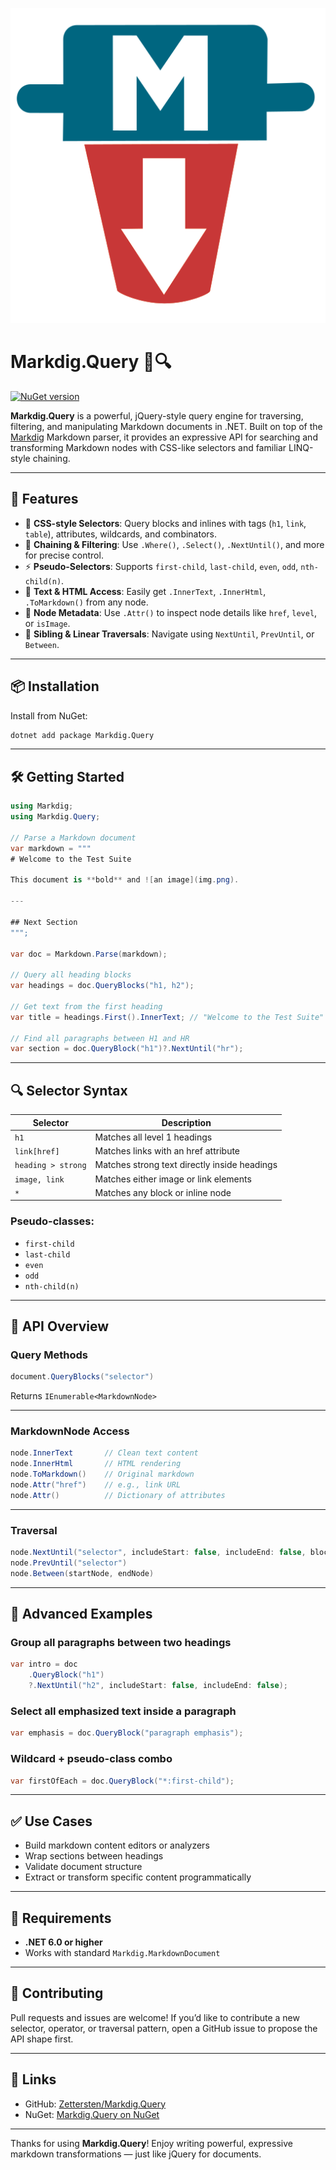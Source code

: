 
![Markdig.Query Logo](https://raw.githubusercontent.com/Zettersten/Markdig.Query/refs/heads/main/icon.png)

# Markdig.Query 📄🔍

[![NuGet version](https://badge.fury.io/nu/Markdig.Query.svg)](https://badge.fury.io/nu/Markdig.Query)

**Markdig.Query** is a powerful, jQuery-style query engine for traversing, filtering, and manipulating Markdown documents in .NET. Built on top of the [Markdig](https://github.com/xoofx/markdig) Markdown parser, it provides an expressive API for searching and transforming Markdown nodes with CSS-like selectors and familiar LINQ-style chaining.

---

## 🚀 Features

* 🔎 **CSS-style Selectors**: Query blocks and inlines with tags (`h1`, `link`, `table`), attributes, wildcards, and combinators.
* 🧩 **Chaining & Filtering**: Use `.Where()`, `.Select()`, `.NextUntil()`, and more for precise control.
* ⚡ **Pseudo-Selectors**: Supports `first-child`, `last-child`, `even`, `odd`, `nth-child(n)`.
* 💬 **Text & HTML Access**: Easily get `.InnerText`, `.InnerHtml`, `.ToMarkdown()` from any node.
* 🔧 **Node Metadata**: Use `.Attr()` to inspect node details like `href`, `level`, or `isImage`.
* 🧵 **Sibling & Linear Traversals**: Navigate using `NextUntil`, `PrevUntil`, or `Between`.

---

## 📦 Installation

Install from NuGet:

```bash
dotnet add package Markdig.Query
```

---

## 🛠️ Getting Started

```csharp
using Markdig;
using Markdig.Query;

// Parse a Markdown document
var markdown = """
# Welcome to the Test Suite

This document is **bold** and ![an image](img.png).

---

## Next Section
""";

var doc = Markdown.Parse(markdown);

// Query all heading blocks
var headings = doc.QueryBlocks("h1, h2");

// Get text from the first heading
var title = headings.First().InnerText; // "Welcome to the Test Suite"

// Find all paragraphs between H1 and HR
var section = doc.QueryBlock("h1")?.NextUntil("hr");
```

---

## 🔍 Selector Syntax

| Selector           | Description                                  |
| ------------------ | -------------------------------------------- |
| `h1`               | Matches all level 1 headings                 |
| `link[href]`       | Matches links with an href attribute         |
| `heading > strong` | Matches strong text directly inside headings |
| `image, link`      | Matches either image or link elements        |
| `*`                | Matches any block or inline node             |

### Pseudo-classes:

* `first-child`
* `last-child`
* `even`
* `odd`
* `nth-child(n)`

---

## 🧠 API Overview

### Query Methods

```csharp
document.QueryBlocks("selector")
```

Returns `IEnumerable<MarkdownNode>`

---

### MarkdownNode Access

```csharp
node.InnerText       // Clean text content
node.InnerHtml       // HTML rendering
node.ToMarkdown()    // Original markdown
node.Attr("href")    // e.g., link URL
node.Attr()          // Dictionary of attributes
```

---

### Traversal

```csharp
node.NextUntil("selector", includeStart: false, includeEnd: false, blockOnly: true)
node.PrevUntil("selector")
node.Between(startNode, endNode)
```

---

## 🔧 Advanced Examples

### Group all paragraphs between two headings

```csharp
var intro = doc
    .QueryBlock("h1")
    ?.NextUntil("h2", includeStart: false, includeEnd: false);
```

### Select all emphasized text inside a paragraph

```csharp
var emphasis = doc.QueryBlock("paragraph emphasis");
```

### Wildcard + pseudo-class combo

```csharp
var firstOfEach = doc.QueryBlock("*:first-child");
```

---

## ✅ Use Cases

* Build markdown content editors or analyzers
* Wrap sections between headings
* Validate document structure
* Extract or transform specific content programmatically

---

## 📄 Requirements

* **.NET 6.0 or higher**
* Works with standard `Markdig.MarkdownDocument`

---

## 🤝 Contributing

Pull requests and issues are welcome!
If you’d like to contribute a new selector, operator, or traversal pattern, open a GitHub issue to propose the API shape first.

---

## 🔗 Links

* GitHub: [Zettersten/Markdig.Query](https://github.com/Zettersten/Markdig.Query)
* NuGet: [Markdig.Query on NuGet](https://www.nuget.org/packages/Markdig.Query)

---

Thanks for using **Markdig.Query**!
Enjoy writing powerful, expressive markdown transformations — just like jQuery for documents.
